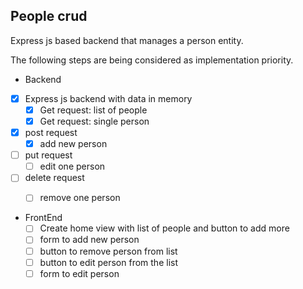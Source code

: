 ## People crud

Express js based backend that manages a person entity.

The following steps are being considered as implementation priority.

- Backend
 - [x] Express js backend with data in memory
   - [x] Get request: list of people
	- [x] Get request: single person
 - [x] post request
	- [x] add new person
 - [ ] put request
	- [ ] edit one person
 - [ ] delete request
	- [ ] remove one person


- FrontEnd
  - [ ] Create home view with list of people and button to add more
  - [ ] form to add new person
  - [ ] button to remove person from list
  - [ ] button to edit person from the list
  - [ ] form to edit person